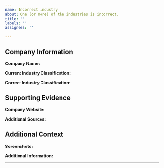 ```yaml
---
name: Incorrect industry
about: One (or more) of the industries is incorrect.
title: ''
labels: ''
assignees: ''

---
```


## Company Information

**Company Name:**
<!-- Please provide the full company name -->

**Current Industry Classification:**
<!-- What industry is the company currently listed under? -->

**Correct Industry Classification:**
<!-- What industry should the company be listed under? -->

## Supporting Evidence

**Company Website:**
<!-- Please provide the company's official website -->

**Additional Sources:**
<!-- Please provide any additional sources that support the correct industry classification (e.g., LinkedIn, Bloomberg, SEC filings) -->

## Additional Context

**Screenshots:**
<!-- If applicable, add screenshots to help explain the issue -->

**Additional Information:**
<!-- Add any other context about the problem here -->

---
<!-- Please make sure you've completed all relevant fields above before submitting this issue -->
